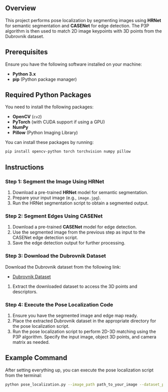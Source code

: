 
## Overview
This project performs pose localization by segmenting images using **HRNet** for semantic segmentation and **CASENet** for edge detection. The P3P algorithm is then used to match 2D image keypoints with 3D points from the Dubrovnik dataset.

## Prerequisites
Ensure you have the following software installed on your machine:
- **Python 3.x**
- **pip** (Python package manager)

## Required Python Packages
You need to install the following packages:
- **OpenCV** (`cv2`)
- **PyTorch** (with CUDA support if using a GPU)
- **NumPy**
- **Pillow** (Python Imaging Library)

You can install these packages by running:
```bash
pip install opencv-python torch torchvision numpy pillow
```

## Instructions

### Step 1: Segment the Image Using HRNet
1. Download a pre-trained **HRNet** model for semantic segmentation.
2. Prepare your input image (e.g., `image.jpg`).
3. Run the HRNet segmentation script to obtain a segmented output.

### Step 2: Segment Edges Using CASENet
1. Download a pre-trained **CASENet** model for edge detection.
2. Use the segmented image from the previous step as input to the CASENet edge detection script.
3. Save the edge detection output for further processing.

### Step 3: Download the Dubrovnik Dataset
Download the Dubrovnik dataset from the following link:
- [Dubrovnik Dataset](http://s3.amazonaws.com/LocationRecognition/Datasets/Dubrovnik6K.tar.gz)

1. Extract the downloaded dataset to access the 3D points and descriptors.

### Step 4: Execute the Pose Localization Code
1. Ensure you have the segmented image and edge map ready.
2. Place the extracted Dubrovnik dataset in the appropriate directory for the pose localization script.
3. Run the pose localization script to perform 2D-3D matching using the P3P algorithm. Specify the input image, object 3D points, and camera matrix as needed.

## Example Command
After setting everything up, you can execute the pose localization script from the terminal:
```bash
python pose_localization.py --image_path path_to_your_image --dataset_path path_to_dubrovnik_dataset
```




